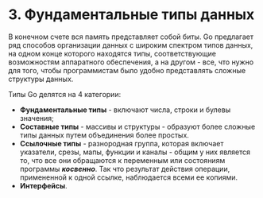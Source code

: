 # 3. Фундаментальные типы данных

В конечном счете вся память представляет собой биты. Go предлагает ряд способов организации данных с широким спектром
типов данных, на одном конце которого находятся типы, соответствующие возможностям аппаратного обеспечения, а на
другом - все, что нужно для того, чтобы программистам было удобно представлять сложные структуры данных.

Типы Go делятся на 4 категории:

* **Фундаментальные типы** - включают числа, строки и булевы значения;
* **Составные типы** - массивы и структуры - образуют более сложные типы данных путем объединения более простых.
* **Ссылочные типы** - разнородная группа, которая включает указатели, срезы, мапы, функции и каналы - общим у них является
  то, что все они обращаются к переменным или состояниям программы **_косвенно_**. Так что результат действия операции,
  примененной к одной ссылке, наблюдается всеми ее копиями.
* **Интерфейсы**.

